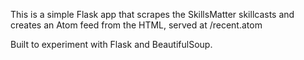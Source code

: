 This is a simple Flask app that scrapes the SkillsMatter skillcasts
and creates an Atom feed from the HTML, served at /recent.atom

Built to experiment with Flask and BeautifulSoup.